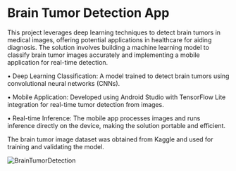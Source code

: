# Brain Tumor Detection App

This project leverages deep learning techniques to detect brain tumors in medical images, offering potential applications in healthcare for aiding diagnosis. The solution involves building a machine learning model to classify brain tumor images accurately and implementing a mobile application for real-time detection.

• Deep Learning Classification: A model trained to detect brain tumors using convolutional neural networks (CNNs).

• Mobile Application: Developed using Android Studio with TensorFlow Lite integration for real-time tumor detection from images.

• Real-time Inference: The mobile app processes images and runs inference directly on the device, making the solution portable and efficient.

The brain tumor image dataset was obtained from Kaggle and used for training and validating the model.

![BrainTumorDetection](https://github.com/user-attachments/assets/2e78f6ee-67b4-4a84-85f9-5281baf00307)



